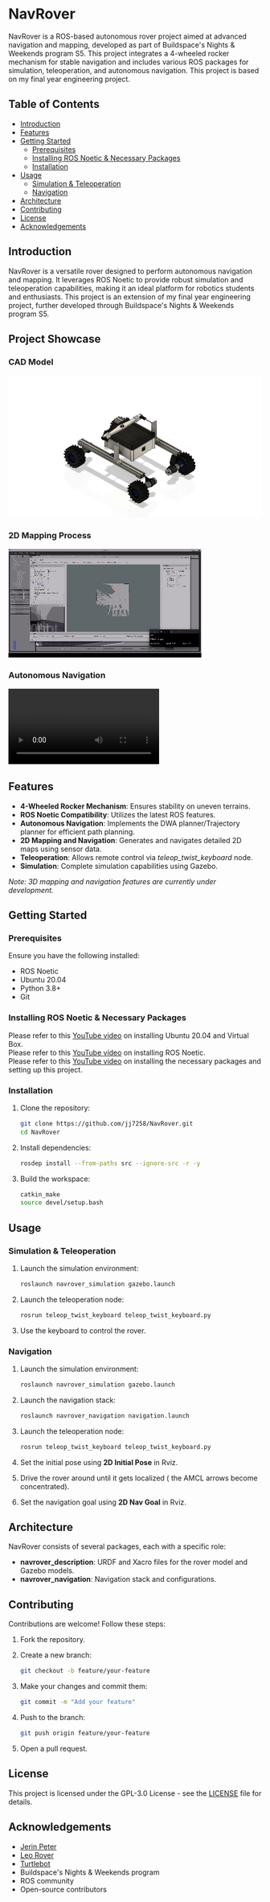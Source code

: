 # NavRover

NavRover is a ROS-based autonomous rover project aimed at advanced navigation and mapping, developed as part of Buildspace's Nights & Weekends program S5. This project integrates a 4-wheeled rocker mechanism for stable navigation and includes various ROS packages for simulation, teleoperation, and autonomous navigation. This project is based on my final year engineering project.

## Table of Contents

- [Introduction](#introduction)
- [Features](#features)
- [Getting Started](#getting-started)
  - [Prerequisites](#prerequisites)
  - [Installing ROS Noetic & Necessary Packages](#installing-ros-noetic--necessary-packages)
  - [Installation](#installation)
- [Usage](#usage)
  - [Simulation & Teleoperation](#simulation--teleoperation)
  - [Navigation](#navigation)
- [Architecture](#architecture)
- [Contributing](#contributing)
- [License](#license)
- [Acknowledgements](#acknowledgements)

## Introduction

NavRover is a versatile rover designed to perform autonomous navigation and mapping. It leverages ROS Noetic to provide robust simulation and teleoperation capabilities, making it an ideal platform for robotics students and enthusiasts. This project is an extension of my final year engineering project, further developed through Buildspace's Nights & Weekends program S5.

## Project Showcase

### CAD Model
![Rover CAD Model](assets/navrover_cad_model.gif)

### 2D Mapping Process
![2D Mapping](assets/navrover_2d_mapping.gif)

### Autonomous Navigation
![Autonomous Navigation](assets/navrover_navigation.mp4)

## Features

- **4-Wheeled Rocker Mechanism**: Ensures stability on uneven terrains.
- **ROS Noetic Compatibility**: Utilizes the latest ROS features.
- **Autonomous Navigation**: Implements the DWA planner/Trajectory planner for efficient path planning.
- **2D Mapping and Navigation**: Generates and navigates detailed 2D maps using sensor data.
- **Teleoperation**: Allows remote control via *teleop_twist_keyboard* node.
- **Simulation**: Complete simulation capabilities using Gazebo.

*Note: 3D mapping and navigation features are currently under development.*

## Getting Started

### Prerequisites

Ensure you have the following installed:

- ROS Noetic
- Ubuntu 20.04
- Python 3.8+
- Git

### Installing ROS Noetic & Necessary Packages

Please refer to this [YouTube video](https://youtu.be/x5MhydijWmc?si=WYQ-wIAWBsNOwxfo) on installing Ubuntu 20.04 and Virtual Box.  
Please refer to this [YouTube video](https://youtu.be/ZA7u2XPmnlo?si=0cQu7ZOh-GIMOnjV) on installing ROS Noetic.  
Please refer to this [YouTube video](https://youtu.be/Jbyb0kQXhJU?si=8C96k2CQqmoKXb9S) on installing the necessary packages and setting up this project.  


### Installation

1. Clone the repository:

    ```bash
    git clone https://github.com/jj7258/NavRover.git
    cd NavRover
    ```

2. Install dependencies:

    ```bash
    rosdep install --from-paths src --ignore-src -r -y
    ```

3. Build the workspace:

    ```bash
    catkin_make
    source devel/setup.bash
    ```

## Usage

### Simulation & Teleoperation

1. Launch the simulation environment:

    ```bash
    roslaunch navrover_simulation gazebo.launch
    ```

2. Launch the teleoperation node:

    ```bash
    rosrun teleop_twist_keyboard teleop_twist_keyboard.py
    ```

3. Use the keyboard to control the rover.

### Navigation

1. Launch the simulation environment:

    ```bash
    roslaunch navrover_simulation gazebo.launch
    ```

2. Launch the navigation stack:

    ```bash
    roslaunch navrover_navigation navigation.launch
    ```

3. Launch the teleoperation node:

    ```bash
    rosrun teleop_twist_keyboard teleop_twist_keyboard.py
    ```

4. Set the initial pose using **2D Initial Pose** in Rviz.
5. Drive the rover around until it gets localized ( the AMCL arrows become concentrated).
6. Set the navigation goal using **2D Nav Goal** in Rviz.

## Architecture

NavRover consists of several packages, each with a specific role:

- **navrover_description**: URDF and Xacro files for the rover model and Gazebo models.
- **navrover_navigation**: Navigation stack and configurations.

## Contributing

Contributions are welcome! Follow these steps:

1. Fork the repository.
2. Create a new branch:

    ```bash
    git checkout -b feature/your-feature
    ```

3. Make your changes and commit them:

    ```bash
    git commit -m "Add your feature"
    ```

4. Push to the branch:

    ```bash
    git push origin feature/your-feature
    ```

5. Open a pull request.

## License

This project is licensed under the GPL-3.0 License - see the [LICENSE](LICENSE) file for details.

## Acknowledgements

- [Jerin Peter](https://github.com/jerinpeter)
- [Leo Rover](https://www.leorover.tech/)
- [Turtlebot](https://github.com/turtlebot/turtlebot)
- Buildspace's Nights & Weekends program
- ROS community
- Open-source contributors
